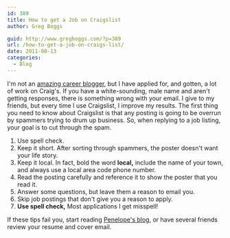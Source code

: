 ```yaml
---
id: 389
title: How to get a Job on Craigslist
author: Greg Boggs

guid: http://www.gregboggs.com/?p=389
url: /how-to-get-a-job-on-craigs-list/
date: 2011-08-13
categories:
  - Blog
---
```

I'm not an [amazing career blogger][1], but I have applied for, and gotten, a lot of work on Craig's. If you have a white-sounding, male name and aren't getting responses, there is something wrong with your email. I give to my friends, but every time I use Craigslist, I improve my results. The first thing you need to know about Craigslist is that any posting is going to be overrun by spammers trying to drum up business. So, when replying to a job listing, your goal is to cut through the spam.

  1. Use spell check.
  2. Keep it short. After sorting through spammers, the poster doesn't want your life story.
  3. Keep it local. In fact, bold the word **local,** include the name of your town, and always use a local area code phone number.
  4. Read the posting carefully and reference it to show the poster that you read it.
  5. Answer some questions, but leave them a reason to email you.
  6. Skip job postings that don't give you a reason to apply.
  7. **Use spell check,** Most applications I get misspell!

<div>
  If these tips fail you, start reading <a href="http://blog.penelopetrunk.com/category/job-hunt/">Penelope's blog</a>, or have several friends review your resume and cover email.
</div>

 [1]: http://blog.penelopetrunk.com/